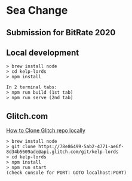 # Sea Change

## Submission for BitRate 2020

## Local development

```
> brew install node
> cd kelp-lords
> npm install

In 2 terminal tabs:
> npm run build (1st tab)
> npm run serve (2nd tab)
```

## Glitch.com

[How to Clone Glitch repo locally](https://support.glitch.com/t/possible-to-code-locally-and-push-to-glitch-with-git/2704/3)

```
> brew install node
> git clone https://78e86499-5ab2-4771-ae6f-8d34b5609ade@api.glitch.com/git/kelp-lords
> cd kelp-lords
> npm install
> npm run start
(check console for PORT: GOTO localhost:PORT)
```
